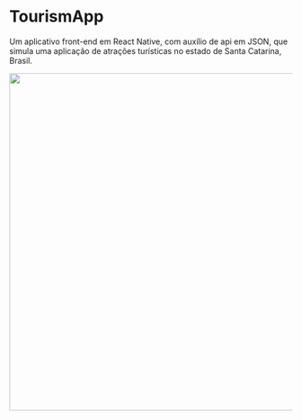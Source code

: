 # TourismApp
 Um aplicativo front-end em React Native, com auxílio de api em JSON, que simula uma aplicação de atrações turísticas no estado de Santa Catarina, Brasil.

<div align='center'>
 <img src="https://user-images.githubusercontent.com/69803794/161854995-f661af98-9554-4150-8457-e899a885abc1.jpeg" width="600px"
 <img src="https://user-images.githubusercontent.com/69803794/161854995-f661af98-9554-4150-8457-e899a885abc1.jpeg" width="600px"
</div>
